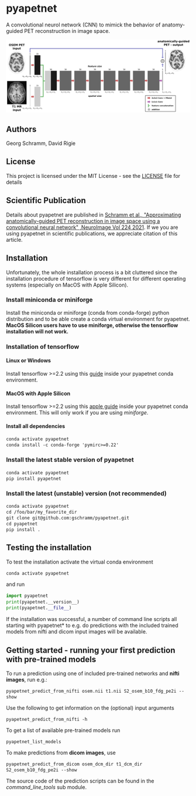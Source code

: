 # pyapetnet

A convolutional neurol network (CNN) to mimick the behavior of anatomy-guided PET reconstruction in image space.

![architecture of pyapetnet](./figures/fig_1_apetnet.png)

## Authors

Georg Schramm, David Rigie

## License 

This project is licensed under the MIT License - see the [LICENSE](LICENSE) file for details

## Scientific Publication

Details about pyapetnet are published in [Schramm et al., "Approximating anatomically-guided PET reconstruction in image space using a convolutional neural network" ,NeuroImage Vol 224 2021](https://doi.org/10.1016/j.neuroimage.2020.117399).
If we you are using pyapetnet in scientific publications, we appreciate citation of this article.

## Installation

Unfortunately, the whole installation process is a bit cluttered since the installation procedure of tensorflow is very different for different operating systems (especially on MacOS with Apple Silicon).

### Install miniconda or miniforge

Install the miniconda or miniforge (conda from conda-forge) python distribution and to be able create a conda virtual environment for pyapetnet. 
**MacOS Silicon users have to use miniforge, otherwise the tensorflow installation will not work.**

### Installation of tensorflow

#### Linux or Windows

Install tensorflow >=2.2 using this [guide](https://www.tensorflow.org/install) inside your pyapetnet conda environment.

#### MacOS with Apple Silicon

Install tensorflow >=2.2 using this [apple guide](https://developer.apple.com/metal/tensorflow-plugin/) inside your pyapetnet conda environment. This will only work if you are using *miniforge*.

#### Install all dependencies

```
conda activate pyapetnet
conda install -c conda-forge 'pymirc>=0.22'
```

### Install the latest stable version of pyapetnet

```
conda activate pyapetnet
pip install pyapetnet
```

### Install the latest (unstable) version (not recommended)

```
conda activate pyapetnet
cd /foo/bar/my_favorite_dir
git clone git@github.com:gschramm/pyapetnet.git
cd pyapetnet
pip install .
```

## Testing the installation

To test the installation activate the virtual conda environment
```
conda activate pyapetnet
```
and run
```python
import pyapetnet
print(pyapetnet.__version__)
print(pyapetnet.__file__) 
```

If the installation was successful, a number of command line scripts all starting with pyapetnet* to e.g. do predictions with the included trained models from nifti and dicom input images will be available.

## Getting started - running your first prediction with pre-trained models

To run a prediction using one of included pre-trained networks and **nifti images**, run e.g.:
```
pyapetnet_predict_from_nifti osem.nii t1.nii S2_osem_b10_fdg_pe2i --show
```
Use the following to get information on the (optional) input arguments
```
pyapetnet_predict_from_nifti -h
```
To get a list of available pre-trained models run
```
pyapetnet_list_models
```

To make predictions from **dicom images**, use
```
pyapetnet_predict_from_dicom osem_dcm_dir t1_dcm_dir S2_osem_b10_fdg_pe2i --show
```
The source code of the prediction scripts can be found in the *command_line_tools* sub module.
